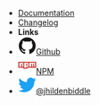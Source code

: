 - [Documentation](/)
- [Changelog](changelog.md)
- **Links**
- [![Github](assets/img/github.svg)Github](https://github.com/jhildenbiddle/class-change)
- [![NPM](assets/img/npm.svg)NPM](https://www.npmjs.com/package/class-change)
- [![Twitter](assets/img/twitter.svg)@jhildenbiddle](http://twitter.com/jhildenbiddle)
